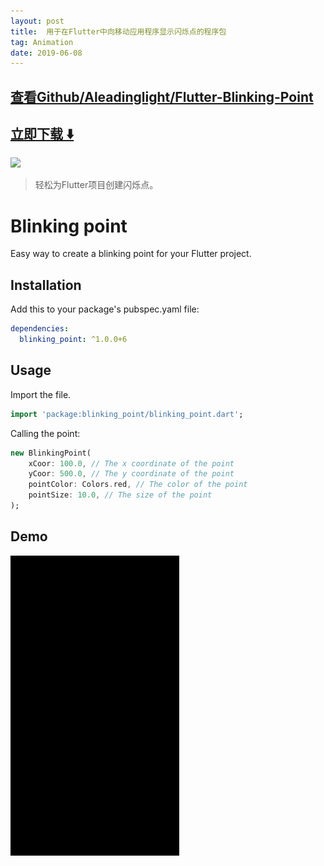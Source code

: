 ```yaml
---
layout: post
title:  用于在Flutter中向移动应用程序显示闪烁点的程序包
tag: Animation
date: 2019-06-08
---
```


 

## [查看Github/Aleadinglight/Flutter-Blinking-Point](http://github.com/Aleadinglight/Flutter-Blinking-Point)
## [立即下载 ️⬇️ ](https://codeload.github.com/Aleadinglight/Flutter-Blinking-Point/zip/master) 


 
![](https://flutterawesome.com/content/images/2018/11/Flutter-Blinking-Pointx.gif)
 
>
> 轻松为Flutter项目创建闪烁点。
>

 
# Blinking point

Easy way to create a blinking point for your Flutter project.

## Installation

Add this to your package's pubspec.yaml file:

```yaml
dependencies:
  blinking_point: ^1.0.0+6
```

## Usage

Import the file.

```dart
import 'package:blinking_point/blinking_point.dart';
```

Calling the point: 

```dart
new BlinkingPoint(
    xCoor: 100.0, // The x coordinate of the point
    yCoor: 500.0, // The y coordinate of the point
    pointColor: Colors.red, // The color of the point
    pointSize: 10.0, // The size of the point
);
```

## Demo

![Demo](https://raw.githubusercontent.com/Aleadinglight/Flutter-Blinking-Point/master/../master/blinking.gif)
